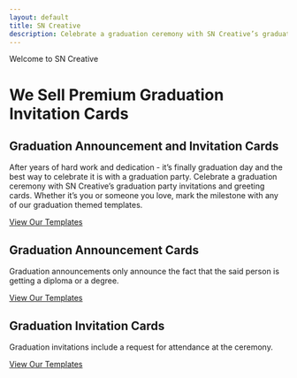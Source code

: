 ```yaml
---
layout: default
title: SN Creative
description: Celebrate a graduation ceremony with SN Creative’s graduation party invitations and greeting cards. Whether it’s you or someone you love, mark the milestone with any of our graduation themed templates.
---
```


<div class="index_page_banner">
<div class="container">
<div class="row">
<div class="col-md-12">
<span>Welcome to SN Creative</span>
<h1>We Sell Premium Graduation Invitation Cards</h1>
</div>
</div>
</div>
</div>

<div class="main">
<div class="container">

<div class="row">
<div class="col-md-12">
<h2 class="centered">Graduation Announcement and Invitation Cards</h2>
<p class="centered">After years of hard work and dedication - it’s finally graduation day and the best way to celebrate it is with a graduation party. Celebrate a graduation ceremony with SN Creative’s graduation party invitations and greeting cards. Whether it’s you or someone you love, mark the milestone with any of our graduation themed templates.</p>
<p><a href="" class="b1">View Our Templates</a></p>
</div>
</div>

<div class="row equal-height">

<div class="col-md-6">
<h2 class="centered">Graduation Announcement Cards</h2>
<p class="centered">Graduation announcements only announce the fact that the said person is getting a diploma or a degree.</p>
<p><a href="" class="b1">View Our Templates</a></p>
</div>

<div class="col-md-6">
<h2 class="centered">Graduation Invitation Cards</h2>
<p class="centered">Graduation invitations include a request for attendance at the ceremony.</p>
<p><a href="" class="b1">View Our Templates</a></p>
</div>

</div>

</div>
</div>